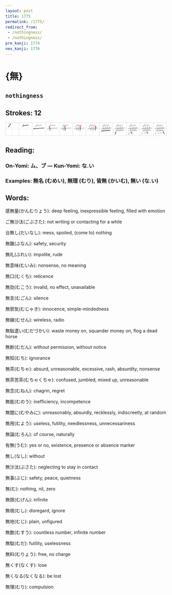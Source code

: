 ```yaml
---
layout: post
title: 1775
permalink: /1775/
redirect_from:
 - /nothingness/
 - /nothingness/
pre_kanji: 1774
nex_kanji: 1776
---
```


# {無}

## `nothingness`

## Strokes: 12

<div class="stroke"><img src="../images/E784A1.png" /></div>

## Reading:

### On-Yomi: ム、ブ &mdash; Kun-Yomi: な.い

### Examples: 無名 (むめい), 無理 (むり), 皆無 (かいむ), 無い (な.い)

## Words:

感無量(かんむりょう): deep feeling, inexpressible feeling, filled with emotion

ご無沙汰(ごぶさた): not writing or contacting for a while

台無し(だいなし): mess, spoiled, (come to) nothing

無難(ぶなん): safety, security

無礼(ぶれい): impolite, rude

無意味(むいみ): nonsense, no meaning

無口(むくち): reticence

無効(むこう): invalid, no effect, unavailable

無言(むごん): silence

無邪気(むじゃき): innocence, simple-mindedness

無線(むせん): wireless, radio

無駄遣い(むだづかい): waste money on, squander money on, flog a dead horse

無断(むだん): without permission, without notice

無知(むち): ignorance

無茶(むちゃ): absurd, unreasonable, excessive, rash, absurdity, nonsense

無茶苦茶(むちゃくちゃ): confused, jumbled, mixed up, unreasonable

無念(むねん): chagrin, regret

無能(むのう): inefficiency, incompetence

無闇に(むやみに): unreasonably, absurdly, recklessly, indiscreetly, at random

無用(むよう): useless, futility, needlessness, unnecessariness

無論(むろん): of course, naturally

有無(うむ): yes or no, existence, presence or absence marker

無し(なし): without

無沙汰(ぶさた): neglecting to stay in contact

無事(ぶじ): safety, peace, quietness

無(む): nothing, nil, zero

無限(むげん): infinite

無視(むし): disregard, ignore

無地(むじ): plain, unfigured

無数(むすう): countless number, infinite number

無駄(むだ): futility, uselessness

無料(むりょう): free, no charge

無くす(なくす): lose

無くなる(なくなる): be lost

無理(むり): compulsion
